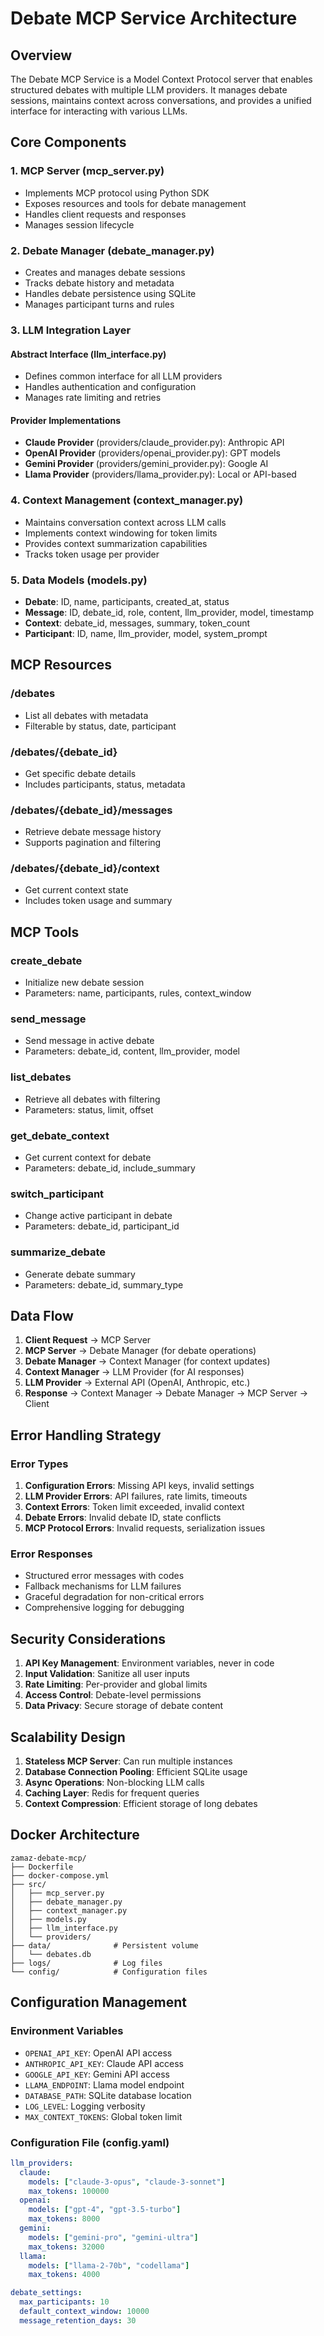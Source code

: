 # Debate MCP Service Architecture

## Overview

The Debate MCP Service is a Model Context Protocol server that enables structured debates with multiple LLM providers. It manages debate sessions, maintains context across conversations, and provides a unified interface for interacting with various LLMs.

## Core Components

### 1. MCP Server (mcp_server.py)
- Implements MCP protocol using Python SDK
- Exposes resources and tools for debate management
- Handles client requests and responses
- Manages session lifecycle

### 2. Debate Manager (debate_manager.py)
- Creates and manages debate sessions
- Tracks debate history and metadata
- Handles debate persistence using SQLite
- Manages participant turns and rules

### 3. LLM Integration Layer

#### Abstract Interface (llm_interface.py)
- Defines common interface for all LLM providers
- Handles authentication and configuration
- Manages rate limiting and retries

#### Provider Implementations
- **Claude Provider** (providers/claude_provider.py): Anthropic API
- **OpenAI Provider** (providers/openai_provider.py): GPT models
- **Gemini Provider** (providers/gemini_provider.py): Google AI
- **Llama Provider** (providers/llama_provider.py): Local or API-based

### 4. Context Management (context_manager.py)
- Maintains conversation context across LLM calls
- Implements context windowing for token limits
- Provides context summarization capabilities
- Tracks token usage per provider

### 5. Data Models (models.py)
- **Debate**: ID, name, participants, created_at, status
- **Message**: ID, debate_id, role, content, llm_provider, model, timestamp
- **Context**: debate_id, messages, summary, token_count
- **Participant**: ID, name, llm_provider, model, system_prompt

## MCP Resources

### /debates
- List all debates with metadata
- Filterable by status, date, participant

### /debates/{debate_id}
- Get specific debate details
- Includes participants, status, metadata

### /debates/{debate_id}/messages
- Retrieve debate message history
- Supports pagination and filtering

### /debates/{debate_id}/context
- Get current context state
- Includes token usage and summary

## MCP Tools

### create_debate
- Initialize new debate session
- Parameters: name, participants, rules, context_window

### send_message
- Send message in active debate
- Parameters: debate_id, content, llm_provider, model

### list_debates
- Retrieve all debates with filtering
- Parameters: status, limit, offset

### get_debate_context
- Get current context for debate
- Parameters: debate_id, include_summary

### switch_participant
- Change active participant in debate
- Parameters: debate_id, participant_id

### summarize_debate
- Generate debate summary
- Parameters: debate_id, summary_type

## Data Flow

1. **Client Request** → MCP Server
2. **MCP Server** → Debate Manager (for debate operations)
3. **Debate Manager** → Context Manager (for context updates)
4. **Context Manager** → LLM Provider (for AI responses)
5. **LLM Provider** → External API (OpenAI, Anthropic, etc.)
6. **Response** → Context Manager → Debate Manager → MCP Server → Client

## Error Handling Strategy

### Error Types
1. **Configuration Errors**: Missing API keys, invalid settings
2. **LLM Provider Errors**: API failures, rate limits, timeouts
3. **Context Errors**: Token limit exceeded, invalid context
4. **Debate Errors**: Invalid debate ID, state conflicts
5. **MCP Protocol Errors**: Invalid requests, serialization issues

### Error Responses
- Structured error messages with codes
- Fallback mechanisms for LLM failures
- Graceful degradation for non-critical errors
- Comprehensive logging for debugging

## Security Considerations

1. **API Key Management**: Environment variables, never in code
2. **Input Validation**: Sanitize all user inputs
3. **Rate Limiting**: Per-provider and global limits
4. **Access Control**: Debate-level permissions
5. **Data Privacy**: Secure storage of debate content

## Scalability Design

1. **Stateless MCP Server**: Can run multiple instances
2. **Database Connection Pooling**: Efficient SQLite usage
3. **Async Operations**: Non-blocking LLM calls
4. **Caching Layer**: Redis for frequent queries
5. **Context Compression**: Efficient storage of long debates

## Docker Architecture

```
zamaz-debate-mcp/
├── Dockerfile
├── docker-compose.yml
├── src/
│   ├── mcp_server.py
│   ├── debate_manager.py
│   ├── context_manager.py
│   ├── models.py
│   ├── llm_interface.py
│   └── providers/
├── data/              # Persistent volume
│   └── debates.db
├── logs/              # Log files
└── config/            # Configuration files
```

## Configuration Management

### Environment Variables
- `OPENAI_API_KEY`: OpenAI API access
- `ANTHROPIC_API_KEY`: Claude API access
- `GOOGLE_API_KEY`: Gemini API access
- `LLAMA_ENDPOINT`: Llama model endpoint
- `DATABASE_PATH`: SQLite database location
- `LOG_LEVEL`: Logging verbosity
- `MAX_CONTEXT_TOKENS`: Global token limit

### Configuration File (config.yaml)
```yaml
llm_providers:
  claude:
    models: ["claude-3-opus", "claude-3-sonnet"]
    max_tokens: 100000
  openai:
    models: ["gpt-4", "gpt-3.5-turbo"]
    max_tokens: 8000
  gemini:
    models: ["gemini-pro", "gemini-ultra"]
    max_tokens: 32000
  llama:
    models: ["llama-2-70b", "codellama"]
    max_tokens: 4000

debate_settings:
  max_participants: 10
  default_context_window: 10000
  message_retention_days: 30
```
